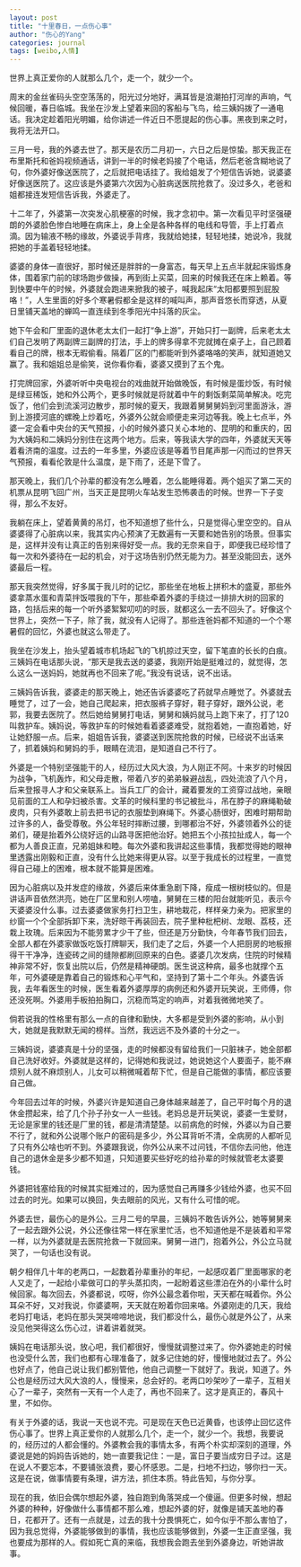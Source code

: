 ```yaml
---
layout: post
title: "十里春日，一点伤心事"
author: "伤心的Yang"
categories: journal
tags: [weibo,人情]
---
```


世界上真正爱你的人就那么几个，走一个，就少一个。

周末的金丝雀码头空空荡荡的，阳光过分地好，满耳皆是浪潮拍打河岸的声响，气候回暖，春日临城。我坐在沙发上望着来回的客船与飞鸟，给三姨妈拨了一通电话。我决定趁着阳光明媚，给你讲述一件近日不愿提起的伤心事。黑夜到来之时，我将无法开口。

三月一号，我的外婆去世了。那天是农历二月初一，六日之后是惊蛰。那天我正在布里斯托和爸妈视频通话，讲到一半的时候老妈接了个电话，然后老爸含糊地说了句，你外婆好像送医院了，之后就把电话挂了。我给姐发了个短信告诉她，说婆婆好像送医院了。这应该是外婆第六次因为心脏病送医院抢救了。没过多久，老爸和姐都接连发短信告诉我，外婆走了。

十二年了，外婆第一次突发心肌梗塞的时候，我才念初中。第一次看见平时坚强硬朗的外婆脸色惨白地睡在病床上，身上全是各种各样的电线和导管，手上打着点滴。因为输液不畅的缘故，外婆说手背疼，我就给她揉，轻轻地揉，她说冷，我就把她的手盖着轻轻地揉。

婆婆的身体一直很好，那时候还是胖胖的一身富态，每天早上五点半就起床锻炼身体，围着家门前的球场跑步做操，再到街上买菜，回来的时候我还在床上赖着。等到快要中午的时候，外婆就会跑进来掀我的被子，喊我起床“太阳都要照到屁股咯！”，人生里面的好多个寒暑假都全是这样的喊叫声，那声音悠长而穿透，从夏日里铺天盖地的蝉鸣一直连续到冬季阳光中抖落的灰尘。

她下午会和厂里面的退休老太太们一起打“争上游”，开始只打一副牌，后来老太太们自己发明了两副牌三副牌的打法，手上的牌多得拿不完就摊在桌子上，自己顾着看自己的牌，根本无暇偷看。隔着厂区的门都能听到外婆咯咯的笑声，就知道她又赢了。我和姐姐总是偷笑，说你看你看，婆婆又摸到了五个鬼。

打完牌回家，外婆听听中央电视台的戏曲就开始做晚饭，有时候是蛋炒饭，有时候是绿豆稀饭，她和外公两个，更多时候就是将就着中午的剩饭剩菜简单解决。吃完饭了，他们会到流溪河边散步，那时候的夏天，我跟着舅舅舅妈到河里面游泳，游到上游摸河底的螺晚上炒着吃，外婆外公就会顺便走来河边等我。晚上七点半，外婆一定会看中央台的天气预报，小的时候外婆只关心本地的、昆明的和重庆的，因为大姨妈和二姨妈分别住在这两个地方。后来，等我读大学的四年，外婆就天天等着看济南的温度。过去的一年多里，外婆应该是等着节目尾声那一闪而过的世界天气预报，看看伦敦是什么温度，是下雨了，还是下雪了。

那天晚上，我们几个孙辈的都没有怎么睡着，怎么能睡得着。两个姐买了第二天的机票从昆明飞回广州，当天正是昆明火车站发生恐怖袭击的时候。世界一下子变得，那么不友好。

我躺在床上，望着黄黄的吊灯，也不知道想了些什么，只是觉得心里空空的。自从婆婆得了心脏病以来，我其实内心预演了无数遍有一天要和她告别的场景。但事实是，这样并没有让真正的告别来得好受一点。我的无奈来自于，即便我已经珍惜了每一次和外婆待在一起的机会，对于这场告别仍然无能为力。甚至没能回去，送外婆最后一程。

那天我突然觉得，好多属于我儿时的记忆，那些坐在地板上拼积木的盛夏，那些外婆拿蒸水蛋和青菜拌饭喂我的下午，那些牵着外婆的手绕过一排排大树的回家的路，包括后来的每一个听外婆絮絮叨叨的时辰，就都这么一去不回头了。好像这个世界上，突然一下子，除了我，就没有人记得了。那些连爸妈都不知道的一个个寒暑假的回忆，外婆也就这么带走了。

我坐在沙发上，抬头望着城市机场起飞的飞机掠过天空，留下笔直的长长的白痕。三姨妈在电话那头说，“那天是我去送的婆婆，我刚开始是挺难过的，就觉得，怎么这么一送妈妈，她就再也不回来了呢。”我没有说话，说不出话。

三姨妈告诉我，婆婆走的那天晚上，她还告诉婆婆吃了药就早点睡觉了。外婆就去睡觉了，过了一会，她自己爬起来，把衣服裤子穿好，鞋子穿好，跟外公说，老郭，我要去医院了。然后她给舅舅打电话，舅舅和姨妈就马上跑下来了，打了120叫救护车。姨妈说，等救护车的时候她看着婆婆难受，就抱着她，一直抱着她，好让她舒服一点。后来，姐姐告诉我，婆婆送到医院抢救的时候，已经说不出话来了，抓着姨妈和舅妈的手，眼睛在流泪，是知道自己不行了。

外婆是一个特别坚强能干的人，经历过大风大浪，为人刚正不阿。十来岁的时候因为战争，飞机轰炸，和父母走散，带着八岁的弟弟躲避战乱，四处流浪了八个月，后来登报寻人才和父亲联系上。当兵工厂的会计，藏着要发的工资穿过战地，亲眼见前面的工人和孕妇被杀害。文革的时候科里的书记被批斗，吊在脖子的麻绳勒破皮肉，只有外婆敢上前去把书记的衣服垫到麻绳下。外婆心肠很好，困难时期帮助过许多的人，备受尊敬。外公年轻时摔断过腰，到哪都治不好，外婆领着外公的徒弟们，硬是抬着外公绕好远的山路寻医把他治好。她把五个小孩拉扯成人，每一个都为人善良正直，兄弟姐妹和睦。每次外婆和我讲起这些事情，我都觉得她的眼神里透露出刚毅和正直，没有什么比她来得更从容。以至于我成长的过程里，一直觉得自己碰上的困难，根本就不能算是困难。

因为心脏病以及并发症的缘故，外婆后来体重急剧下降，瘦成一根树枝似的。但是讲话声音依然洪亮，她在厂区里和别人唠嗑，舅舅在三楼的阳台就能听见，表示今天婆婆没什么事。过去婆婆做家务打扫卫生，耕地栽花，样样亲力亲为。把家里的纱窗一个个全部拆卸下来，洗好晾干再装回去，院子里种枇杷树、龙眼、荔枝，还栽上玫瑰。后来因为不能劳累才少干了些，但还是万分勤快，今年春节我们回去，全部人都在外婆家做饭吃饭打牌聊天，我们走了之后，外婆一个人把厨房的地板擦得干干净净，连瓷砖之间的缝隙都刷回原来的白色。婆婆几次发病，住院的时候精神非常不好，恢复出院以后，仍然是精神硬朗。医生说这种病，最多也就撑个五年，可外婆硬是靠着自己的锻炼和心平气和，坚持到了第十二个年头。外婆告诉我，去年看医生的时候，医生看着外婆厚厚的病例还和外婆开玩笑说，王师傅，你还没死啊。外婆用手板拍拍胸口，沉稳而笃定的响声，对着我微微地笑了。

倘若说我的性格里有那么一点的自律和勤快，大多都是受到外婆的影响，从小到大，她就是我默默无闻的榜样。当然，我远远不及外婆的十分之一。

三姨妈说，婆婆真是十分的坚强，走的时候都没有留给我们一只脏袜子，她全部都自己洗好收好。外婆就是这样的，记得她和我说过，她说她这个人要面子，能不麻烦别人就不麻烦别人，儿女可以稍微喊着帮下忙，但是自己能做的事情，都应该要自己做。

今年回去过年的时候，外婆兴许是知道自己身体越来越差了，自己平时每个月的退休金攒起来，给了几个孙子孙女一人一些钱。老妈总是开玩笑说，婆婆一生爱财，无论是家里的钱还是厂里的钱，都是清清楚楚。以前病危的时候，外婆以为自己要不行了，就和外公说哪个账户的密码是多少，外公耳背听不清，全病房的人都听见了只有外公啥也听不到。外婆跟我说，你外公从来不过问钱，不信你去问他，他连自己的退休金是多少都不知道，只知道要买些好吃的给孙辈的时候就管老太婆要钱。

外婆把钱塞给我的时候其实挺难过的，因为感觉自己再赚多少钱给外婆，也买不回过去的时光。如果可以换回，失去眼前的风光，又有什么可惜的呢。

外婆去世，最伤心的是外公。三月二号的早晨，三姨妈不敢告诉外公，她等舅舅来了一起去跟外公说，外公还像往常一样在家里忙活，也不知道他是不是装着和平常一样，以为外婆就是去医院抢救一下就回来。舅舅一进门，抱着外公，外公立马就哭了，一句话也没有说。

朝夕相伴几十年的老两口，一起数着孙辈重孙的年纪，一起感叹着厂里面哪家的老人又走了，一起给小辈做可口的芋头蒸扣肉，一起盼着这些漂泊在外的小辈什么时候回家。每次回去，外婆都说，哎呀，你外公最念着你啦，天天都在喊着你。外公耳朵不好，又对我说，你婆婆啊，天天就在盼着你回来咯。外婆刚走的几天，我给老妈打电话，老妈在那头哭哭啼啼地说，我们都没什么，最伤心就是外公了，从来没见他哭得这么伤心过，讲着讲着就哭。

姨妈在电话那头说，放心吧，我们都很好，慢慢就调整过来了。你外婆她走的时候也没受什么苦，我们也都有心理准备了，就多记住她的好，慢慢地就过去了。外公也好点了，他自己说让我们都别管他，他自己调整一下就好了。我说，知道了。外公也是经历过大风大浪的人，慢慢来，总会好的。老两口吵架吵了一辈子，互相关心了一辈子，突然有一天有一个人走了，再也不回来了。这才是真正的，春风十里，不如你。

有关于外婆的话，我说一天也说不完。可是现在天色已近黄昏，也该停止回忆这件伤心事了。世界上真正爱你的人就那么几个，走一个，就少一个。我想，我要说的，经历过的人都会懂的。外婆教会我的事情太多，有两个朴实却深刻的道理，外婆说是她的妈妈告诉她的，她一直要我记住：一是，富日子要当成穷日子过。这是在说人不要忘本，不要铺张浪费，要心怀感恩。二是，扫地不扫边，够你扫一天。这是在说，做事情要有条理，讲方法，抓住本质。特此告知，与你分享。

现在的我，依旧会偶尔想起外婆，独自跑到角落哭成一个傻逼。但更多时候，想起外婆的种种，好像做什么事情都不那么难，想起外婆的好，就像是铺天盖地的春日，花都开了。还有一点就是，过去的我十分畏惧死亡，如今似乎不那么害怕了，因为我总觉得，外婆能够做到的事情，我也应该能够做到，外婆一生正直坚强，我也要成为那样的人。假如死亡真的来临，我想我会跑去坐到外婆身边，听她讲故事。